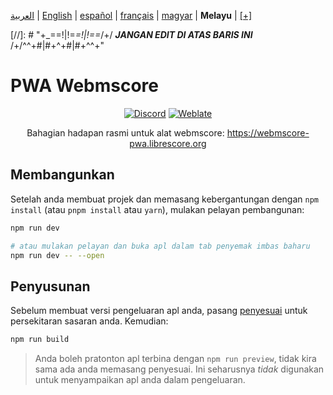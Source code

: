 <div dir="ltr" align="left">

‎[العربية](/docs/ar/اقرأني.md) | ‎[English](/docs/en/README.md) | ‎[español](/docs/es/LÉAME.md) | ‎[français](/docs/fr/LISEZMOI.md) | ‎[magyar](/docs/hu/OLVASSAEL.md) | ‎**Melayu** | ‎[[+]](https://weblate.librescore.org/projects/librescore/docs)

[//]: # "\+\_==!|!=_=!|!==_/+/ ***JANGAN EDIT DI ATAS BARIS INI*** /+/^^+#|#+^+#|#+^^\+\"

# PWA Webmscore

<div align="center">

[![Discord](https://img.shields.io/discord/774491656643674122?color=5865F2&label=&labelColor=555555&logo=discord&logoColor=FFFFFF)](https://discord.gg/DKu7cUZ4XQ) [![Weblate](https://weblate.librescore.org/widgets/librescore/-/webmscore-pwa/svg-badge.svg)](https://weblate.librescore.org/engage/librescore)

Bahagian hadapan rasmi untuk alat webmscore: <https://webmscore-pwa.librescore.org>

</div>

## Membangunkan

Setelah anda membuat projek dan memasang kebergantungan dengan `npm install` (atau `pnpm install` atau `yarn`), mulakan pelayan pembangunan:

```bash
npm run dev

# atau mulakan pelayan dan buka apl dalam tab penyemak imbas baharu
npm run dev -- --open
```

## Penyusunan

Sebelum membuat versi pengeluaran apl anda, pasang [penyesuai](https://kit.svelte.dev/docs#adapters) untuk persekitaran sasaran anda. Kemudian:

```bash
npm run build
```

> Anda boleh pratonton apl terbina dengan `npm run preview`, tidak kira sama ada anda memasang penyesuai. Ini seharusnya _tidak_ digunakan untuk menyampaikan apl anda dalam pengeluaran.

</div>
